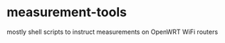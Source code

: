 measurement-tools
=================

mostly shell scripts to instruct measurements on OpenWRT WiFi routers